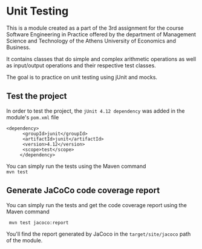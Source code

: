 # Unit Testing

This is a module created as a part of the 3rd assignment for the course Software Engineering in Practice offered by the department of Management Science and Technology of the Athens University of Economics and Business. 

It contains classes that do simple and complex arithmetic operations as well as input/output operations and their respective test classes.

The goal is to practice on unit testing using jUnit and mocks.

## Test the project

In order to test the project, the ``` jUnit 4.12 dependency ``` was added in the module's ``` pom.xml ``` file 
```
<dependency>
      <groupId>junit</groupId>
      <artifactId>junit</artifactId>
      <version>4.12</version>
      <scope>test</scope>
     </dependency>
```    

You can simply run the tests using the Maven command  
``` mvn test ```

## Generate JaCoCo code coverage report 

You can simply run the tests and get the code coverage report using the Maven command 
```
 mvn test jacoco:report 
```

You'll find the report generated by JaCoco in the ``` target/site/jacoco ``` path of the module.


